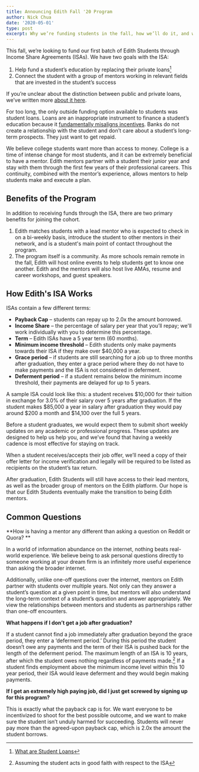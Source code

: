 ```yaml
---
title: Announcing Edith Fall '20 Program
author: Nick Chua
date: '2020-05-01'
type: post
excerpt: Why we’re funding students in the fall, how we’ll do it, and what it looks like for participating students.
---
```


This fall, we’re looking to fund our first batch of Edith Students through Income Share Agreements (ISAs). We have two goals with the ISA:

1. Help fund a student’s education by replacing their private loans[^1]
2. Connect the student with a group of mentors working in relevant fields that are invested in the student’s success

If you’re unclear about the distinction between public and private loans, we’ve written more [about it here](https://edithlabs.com/what-are-student-loans/). 

For too long, the only outside funding option available to students was student loans. Loans are an inappropriate instrument to finance a student’s education because it [fundamentally misaligns incentives](https://edithlabs.com/what-are-student-loans/). Banks do not create a relationship with the student and don’t care about a student’s long-term prospects. They just want to get repaid.

We believe college students want more than access to money. College is a time of intense change for most students, and it can be extremely beneficial to have a mentor. Edith mentors partner with a student their junior year and stay with them through the first few years of their professional careers. This continuity, combined with the mentor’s experience, allows mentors to help students make and execute a plan.  

## Benefits of the Program

In addition to receiving funds through the ISA, there are two primary benefits for joining the cohort. 

1. Edith matches students with a lead mentor who is expected to check in on a bi-weekly basis, introduce the student to other mentors in their network, and is a student's main point of contact throughout the program. 
2. The program itself is a community. As more schools remain remote in the fall, Edith will host online events to help students get to know one another. Edith and the mentors will also host live AMAs, resume and career workshops, and guest speakers.


## How Edith's ISA Works

ISAs contain a few different terms:

*   **Payback Cap** – students can repay up to 2.0x the amount borrowed.
*   **Income Share** – the percentage of salary per year that you’ll repay; we'll work individually with you to determine this percentage.
*   **Term** – Edith ISAs have a 5 year term (60 months).  
*   **Minimum income threshold** – Edith students only make payments towards their ISA if they make over $40,000 a year.
*   **Grace period** – if students are still searching for a job up to three months after graduation, they enter a grace period where they do not have to make payments and the ISA is not considered in deferment. 
*   **Deferment period** – if a student remains below the minimum income threshold, their payments are delayed for up to 5 years. 

A sample ISA could look like this: a student receives $10,000 for their tuition in exchange for 3.0% of their salary over 5 years after graduation. If the student makes $85,000 a year in salary after graduation they would pay around $200 a month and $14,100 over the full 5 years. 

Before a student graduates, we would expect them to submit short weekly updates on any academic or professional progress. These updates are designed to help us help you, and we’ve found that having a weekly cadence is most effective for staying on track.  

When a student receives/accepts their job offer, we’ll need a copy of their offer letter for income verification and legally will be required to be listed as recipients on the student’s tax return. 

After graduation, Edith Students will still have access to their lead mentors, as well as the broader group of mentors on the Edith platform. Our hope is that our Edith Students eventually make the transition to being Edith mentors.

## **Common Questions**

**How is having a mentor any different than asking a question on Reddit or Quora? **

In a world of information abundance on the internet, nothing beats real-world experience. We believe being to ask personal questions directly to someone working at your dream firm is an infinitely more useful experience than asking the broader internet. 

Additionally, unlike one-off questions over the internet, mentors on Edith partner with students over multiple years. Not only can they answer a student’s question at a given point in time, but mentors will also understand the long-term context of a student’s question and answer appropriately. We view the relationships between mentors and students as partnerships rather than one-off encounters. 

**What happens if I don’t get a job after graduation?**

If a student cannot find a job immediately after graduation beyond the grace period, they enter a ‘deferment period.’ During this period the student doesn’t owe any payments and the term of their ISA is pushed back for the length of the deferment period. The maximum length of an ISA is 10 years, after which the student owes nothing regardless of payments made.[^2] If a student finds employment above the minimum income level within this 10 year period, their ISA would leave deferment and they would begin making payments. 

**If I get an extremely high paying job, did I just get screwed by signing up for this program?**

This is exactly what the payback cap is for. We want everyone to be incentivized to shoot for the best possible outcome, and we want to make sure the student isn’t unduly harmed for succeeding. Students will never pay more than the agreed-upon payback cap, which is 2.0x the amount the student borrows. 

[^1]: [What are Student Loans](https://edithlabs.com/what-are-student-loans/)
[^2]: Assuming the student acts in good faith with respect to the ISA
